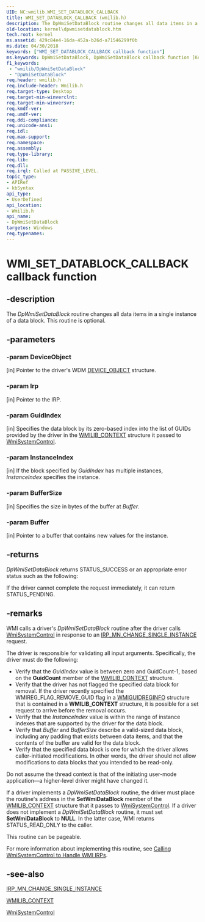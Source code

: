 ```yaml
---
UID: NC:wmilib.WMI_SET_DATABLOCK_CALLBACK
title: WMI_SET_DATABLOCK_CALLBACK (wmilib.h)
description: The DpWmiSetDataBlock routine changes all data items in a single instance of a data block. This routine is optional.
old-location: kernel\dpwmisetdatablock.htm
tech.root: kernel
ms.assetid: 429c84e4-16da-452a-b26d-a71546299f0b
ms.date: 04/30/2018
keywords: ["WMI_SET_DATABLOCK_CALLBACK callback function"]
ms.keywords: DpWmiSetDataBlock, DpWmiSetDataBlock callback function [Kernel-Mode Driver Architecture], WMI_SET_DATABLOCK_CALLBACK, WMI_SET_DATABLOCK_CALLBACK callback, k903_bb4a483a-1ffc-4664-930b-13cc3579086e.xml, kernel.dpwmisetdatablock, wmilib/DpWmiSetDataBlock
f1_keywords:
 - "wmilib/DpWmiSetDataBlock"
 - "DpWmiSetDataBlock"
req.header: wmilib.h
req.include-header: Wmilib.h
req.target-type: Desktop
req.target-min-winverclnt: 
req.target-min-winversvr: 
req.kmdf-ver: 
req.umdf-ver: 
req.ddi-compliance: 
req.unicode-ansi: 
req.idl: 
req.max-support: 
req.namespace: 
req.assembly: 
req.type-library: 
req.lib: 
req.dll: 
req.irql: Called at PASSIVE_LEVEL.
topic_type:
- APIRef
- kbSyntax
api_type:
- UserDefined
api_location:
- Wmilib.h
api_name:
- DpWmiSetDataBlock
targetos: Windows
req.typenames: 
---
```


# WMI_SET_DATABLOCK_CALLBACK callback function


## -description


The <i>DpWmiSetDataBlock</i> routine changes all data items in a single instance of a data block. This routine is optional.


## -parameters




### -param DeviceObject 
[in]
Pointer to the driver's WDM <a href="https://docs.microsoft.com/windows-hardware/drivers/ddi/wdm/ns-wdm-_device_object">DEVICE_OBJECT</a> structure.


### -param Irp 
[in]
Pointer to the IRP.


### -param GuidIndex 
[in]
Specifies the data block by its zero-based index into the list of GUIDs provided by the driver in the <a href="https://docs.microsoft.com/windows-hardware/drivers/ddi/wmilib/ns-wmilib-_wmilib_context">WMILIB_CONTEXT</a> structure it passed to <a href="https://docs.microsoft.com/windows-hardware/drivers/ddi/wmilib/nf-wmilib-wmisystemcontrol">WmiSystemControl</a>.


### -param InstanceIndex 
[in]
If the block specified by <i>GuidIndex </i>has multiple instances, <i>InstanceIndex</i> specifies the instance.


### -param BufferSize 
[in]
Specifies the size in bytes of the buffer at <i>Buffer</i>.


### -param Buffer 
[in]
Pointer to a buffer that contains new values for the instance.


## -returns



<i>DpWmiSetDataBlock</i> returns STATUS_SUCCESS or an appropriate error status such as the following:

If the driver cannot complete the request immediately, it can return STATUS_PENDING.




## -remarks



WMI calls a driver's <i>DpWmiSetDataBlock</i> routine after the driver calls <a href="https://docs.microsoft.com/windows-hardware/drivers/ddi/wmilib/nf-wmilib-wmisystemcontrol">WmiSystemControl</a> in response to an <a href="https://docs.microsoft.com/windows-hardware/drivers/kernel/irp-mn-change-single-instance">IRP_MN_CHANGE_SINGLE_INSTANCE</a> request.

The driver is responsible for validating all input arguments. Specifically, the driver must do the following:

<ul>
<li>
Verify that the <i>GuidIndex</i> value is between zero and GuidCount-1, based on the <b>GuidCount</b> member of the <a href="https://docs.microsoft.com/windows-hardware/drivers/ddi/wmilib/ns-wmilib-_wmilib_context">WMILIB_CONTEXT</a> structure.

</li>
<li>
Verify that the driver has not flagged the specified data block for removal. If the driver recently specified the WMIREG_FLAG_REMOVE_GUID flag in a <a href="https://docs.microsoft.com/windows-hardware/drivers/ddi/wmilib/ns-wmilib-_wmiguidreginfo">WMIGUIDREGINFO</a> structure that is contained in a <b>WMILIB_CONTEXT</b> structure, it is possible for a set request to arrive before the removal occurs.

</li>
<li>
Verify that the <i>InstanceIndex</i> value is within the range of instance indexes that are supported by the driver for the data block.

</li>
<li>
Verify that <i>Buffer</i> and <i>BufferSize</i> describe a valid-sized data block, including any padding that exists between data items, and that the contents of the buffer are valid for the data block.

</li>
<li>
Verify that the specified data block is one for which the driver allows caller-initiated modifications. In other words, the driver should not allow modifications to data blocks that you intended to be read-only.

</li>
</ul>
Do not assume the thread context is that of the initiating user-mode application—a higher-level driver might have changed it.

If a driver implements a <i>DpWmiSetDataBlock</i> routine, the driver must place the routine's address in the <b>SetWmiDataBlock</b> member of the <a href="https://docs.microsoft.com/windows-hardware/drivers/ddi/wmilib/ns-wmilib-_wmilib_context">WMILIB_CONTEXT</a> structure that it passes to <a href="https://docs.microsoft.com/windows-hardware/drivers/ddi/wmilib/nf-wmilib-wmisystemcontrol">WmiSystemControl</a>. If a driver does not implement a <i>DpWmiSetDataBlock</i> routine, it must set <b>SetWmiDataBlock</b> to <b>NULL</b>. In the latter case, WMI returns STATUS_READ_ONLY to the caller.

This routine can be pageable.

For more information about implementing this routine, see <a href="https://docs.microsoft.com/windows-hardware/drivers/kernel/calling-wmisystemcontrol-to-handle-wmi-irps">Calling WmiSystemControl to Handle WMI IRPs</a>.




## -see-also




<a href="https://docs.microsoft.com/windows-hardware/drivers/kernel/irp-mn-change-single-instance">IRP_MN_CHANGE_SINGLE_INSTANCE</a>



<a href="https://docs.microsoft.com/windows-hardware/drivers/ddi/wmilib/ns-wmilib-_wmilib_context">WMILIB_CONTEXT</a>



<a href="https://docs.microsoft.com/windows-hardware/drivers/ddi/wmilib/nf-wmilib-wmisystemcontrol">WmiSystemControl</a>
 

 

